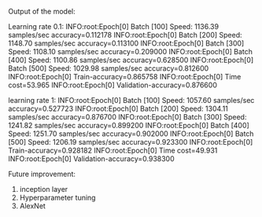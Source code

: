 Output of the model:

Learning rate 0.1:
INFO:root:Epoch[0] Batch [100]	Speed: 1136.39 samples/sec	accuracy=0.112178
INFO:root:Epoch[0] Batch [200]	Speed: 1148.70 samples/sec	accuracy=0.113100
INFO:root:Epoch[0] Batch [300]	Speed: 1108.10 samples/sec	accuracy=0.209000
INFO:root:Epoch[0] Batch [400]	Speed: 1100.86 samples/sec	accuracy=0.628500
INFO:root:Epoch[0] Batch [500]	Speed: 1029.98 samples/sec	accuracy=0.812600
INFO:root:Epoch[0] Train-accuracy=0.865758
INFO:root:Epoch[0] Time cost=53.965
INFO:root:Epoch[0] Validation-accuracy=0.876600

learning rate 1:
INFO:root:Epoch[0] Batch [100]	Speed: 1057.60 samples/sec	accuracy=0.527723
INFO:root:Epoch[0] Batch [200]	Speed: 1304.11 samples/sec	accuracy=0.876700
INFO:root:Epoch[0] Batch [300]	Speed: 1241.82 samples/sec	accuracy=0.899200
INFO:root:Epoch[0] Batch [400]	Speed: 1251.70 samples/sec	accuracy=0.902000
INFO:root:Epoch[0] Batch [500]	Speed: 1206.19 samples/sec	accuracy=0.923300
INFO:root:Epoch[0] Train-accuracy=0.928182
INFO:root:Epoch[0] Time cost=49.931
INFO:root:Epoch[0] Validation-accuracy=0.938300

Future improvement:
1. inception layer
2. Hyperparameter tuning
3. AlexNet
